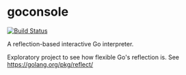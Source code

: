 goconsole
=========
[![Build Status](https://travis-ci.org/davidthomas426/goconsole.svg?branch=master)](https://travis-ci.org/davidthomas426/goconsole)

A reflection-based interactive Go interpreter.

Exploratory project to see how flexible Go's reflection is. See https://golang.org/pkg/reflect/

